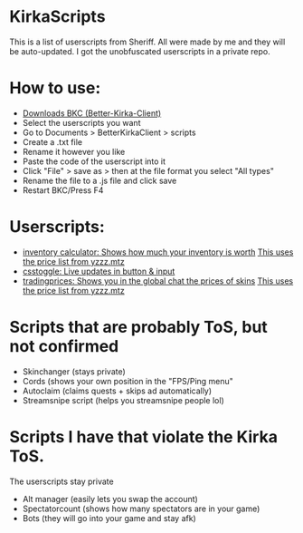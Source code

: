 # KirkaScripts

This is a list of userscripts from Sheriff. All were made by me and they will be auto-updated. I got the unobfuscated userscripts in a private repo.

# How to use:
-  [Downloads BKC (Better-Kirka-Client)](https://github.com/42infi/better-kirka-client/releases)
- Select the userscripts you want
- Go to Documents > BetterKirkaClient > scripts
- Create a .txt file
- Rename it however you like
- Paste the code of the userscript into it
- Click "File" > save as > then at the file format you select "All types"
- Rename the file to a .js file and click save
- Restart BKC/Press F4

# Userscripts:
- [inventory calculator: Shows how much your inventory is worth](https://raw.githubusercontent.com/SheriffCarry/KirkaScripts/main/Userscript/inventory_calculator.js)
[This uses the price list from yzzz.mtz](https://raw.githubusercontent.com/SheriffCarry/KirkaScripts/main/Userscript/tradingprices.js)
- [csstoggle: Live updates in button & input](https://raw.githubusercontent.com/SheriffCarry/KirkaScripts/main/Userscript/csstoggle.js)
- [tradingprices: Shows you in the global chat the prices of skins](https://raw.githubusercontent.com/SheriffCarry/KirkaScripts/main/Userscript/tradingprices.js)
[This uses the price list from yzzz.mtz](https://raw.githubusercontent.com/SheriffCarry/KirkaScripts/main/Userscript/tradingprices.js)

# Scripts that are probably ToS, but not confirmed
- Skinchanger (stays private)
- Cords (shows your own position in the "FPS/Ping menu"
- Autoclaim (claims quests + skips ad automatically)
- Streamsnipe script (helps you streamsnipe people lol)

# Scripts I have that violate the Kirka ToS.
The userscripts stay private
- Alt manager (easily lets you swap the account)
- Spectatorcount (shows how many spectators are in your game)
- Bots (they will go into your game and stay afk)
